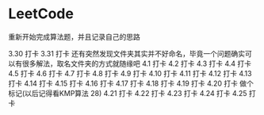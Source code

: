 # LeetCode
重新开始完成算法题，并且记录自己的思路

3.30 打卡
3.31 打卡   还有突然发现文件夹其实并不好命名，毕竟一个问题确实可以有很多解法，取名文件夹的方式就随缘吧
4.1 打卡
4.2 打卡
4.3 打卡
4.4 打卡
4.5 打卡
4.6 打卡
4.7 打卡
4.8 打卡
4.9 打卡
4.10 打卡
4.11 打卡
4.12 打卡
4.13 打卡
4.14 打卡
4.15 打卡
4.16 打卡
4.17 打卡
4.18 打卡
4.19 打卡
4.20 打卡 做个标记(以后记得看KMP算法 28)
4.21 打卡
4.22 打卡
4.23 打卡
4.24 打卡
4.25 打卡